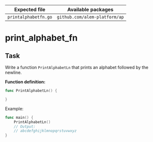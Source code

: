 | Expected file        | Available packages            |
| -------------------- | ----------------------------- |
| `printalphabetfn.go` | `github.com/alem-platform/ap` |

# print_alphabet_fn

## Task

Write a function `PrintAlphabetLn` that prints an alphabet followed by the newline.

**Function definition:**

```go
func PrintAlphabetLn() {

}
```

Example:

```go
func main() {
    PrintAlphabetLn()
    // Output:
	// abcdefghijklmnopqrstuvwxyz
}
```
